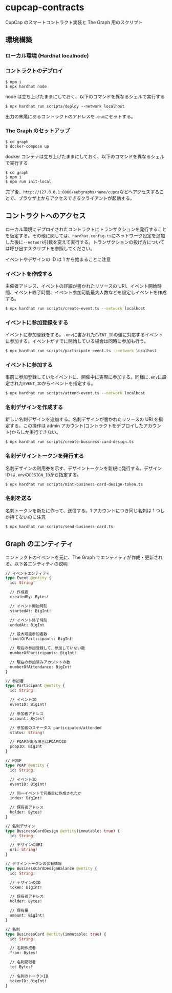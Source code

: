# cupcap-contracts

CupCap のスマートコントラクト実装と The Graph 用のスクリプト

## 環境構築

### ローカル環境 (Hardhat localnode)

### コントラクトのデプロイ

```
$ npm i
$ npx hardhat node
```

node は立ち上げたままにしておく、以下のコマンドを異なるシェルで実行する

```
$ npx hardhat run scripts/deploy --network localhost
```

出力の末尾にあるコントラクトのアドレスを`.env`にセットする。

### The Graph のセットアップ

```
$ cd graph
$ docker-compose up
```

docker コンテナは立ち上げたままにしておく、以下のコマンドを異なるシェルで実行する

```
$ cd graph
$ npm i
$ npm run init-local
```

完了後、`http://127.0.0.1:8000/subgraphs/name/cupca`などへアクセスすることで、ブラウザ上からアクセスできるクライアントが起動する。

## コントラクトへのアクセス

ローカル環境にデプロイされたコントラクトにトランザクションを発行することを仮定する。その他に関しては、`hardhat.config.ts`にネットワーク設定を追加した後に`--network`引数を変えて実行する。トランザクションの投げ方については呼び出すスクリプトを参照してください。

イベントやデザインの ID は 1 から始まることに注意

### イベントを作成する

主催者アドレス、イベントの詳細が書かれたリソースの URI、イベント開始時間、イベント終了時間、イベント参加可能最大人数などを設定しイベントを作成する。

```bash
$ npx hardhat run scripts/create-event.ts --network localhost
```

### イベントに参加登録をする

イベントに参加登録をする。`.env`に書かれた`EVENT_ID`の値に対応するイベントに参加する。イベントがすでに開始している場合は同時に参加も行う。

```bash
$ npx hardhat run scripts/participate-event.ts --network localhost
```

### イベントに参加する

事前に参加登録していたイベントに、開催中に実際に参加する。同様に`.env`に設定された`EVENT_ID`からイベントを指定する。

```bash
$ npx hardhat run scripts/attend-event.ts --network localhost
```

### 名刺デザインを作成する

新しい名刺デザインを追加する。名刺デザインが書かれたリソースの URI を指定する。この操作は admin アカウント(コントラクトをデプロイしたアカウント)からしか実行できない。

```bash
$ npx hardhat run scripts/create-business-card-design.ts
```

### 名刺デザイントークンを発行する

名刺デザインの利用券を示す、デザイントークンを新規に発行する。デザイン ID は`.env`の`DESIGN_ID`から指定する。

```bash
$ npx hardhat run scripts/mint-business-card-design-token.ts
```

### 名刺を送る

名刺トークンを新たに作って、送信する。1 アカウントにつき同じ名刺は 1 つしか持てないのに注意

```bash
$ npx hardhat run scripts/send-business-card.ts
```

## Graph のエンティティ

コントラクトのイベントを元に、The Graph でエンティティが作成・更新される。以下各エンティティの説明

```graphql
// イベントエンティティ
type Event @entity {
  id: String!

  // 作成者
  createdBy: Bytes!

  // イベント開始時刻
  startedAt: BigInt!

  // イベント終了時刻
  endedAt: BigInt

  // 最大可能参加者数
  limitOfParticipants: BigInt!

  // 現在の参加登録して、参加していない数
  numberOfParticipants: BigInt!

  // 現在の参加済みアカウントの数
  numberOfAttendance: BigInt!
}

// 参加者
type Participant @entity {
  id: String!

  // イベントID
  eventID: BigInt!

  // 参加者アドレス
  account: Bytes!

  // 参加者のステータス participated/attended
  status: String!

  // POAPがある場合はPOAPのID
  poapID: BigInt
}

// POAP
type POAP @entity {
  id: String!

  // イベントID
  eventID: BigInt!

  // 同一イベントで何番目に作成されたか
  index: BigInt!

  // 保有者アドレス
  holder: Bytes!
}

// 名刺デザイン
type BusinessCardDesign @entity(immutable: true) {
  id: String!

  // デザインのURI
  uri: String!
}

// デザイントークンの保有情報
type BusinessCardDesignBalance @entity {
  id: String!

  // デザインのID
  token: BigInt!

  // 保有者アドレス
  holder: Bytes!

  // 保有量
  amount: BigInt!
}

// 名刺
type BusinessCard @entity(immutable: true) {
  id: String!

  // 名刺作成者
  from: Bytes!

  // 名刺受取者
  to: Bytes!

  // 名刺のトークンID
  tokenID: BigInt!
}

```
